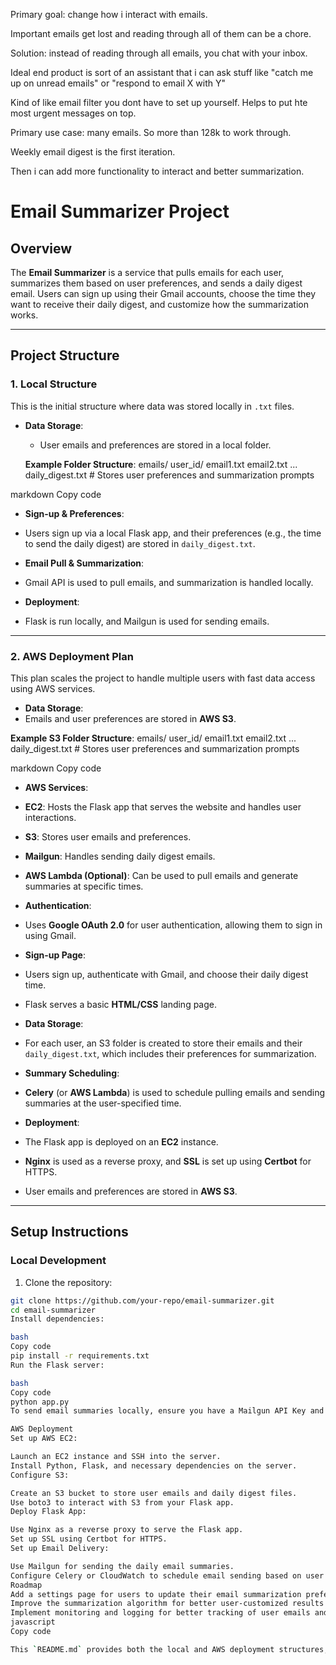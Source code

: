 Primary goal: change how i interact with emails.

Important emails get lost and reading through all of them can be a chore.

Solution: instead of reading through all emails, you chat with your inbox.

Ideal end product is sort of an assistant that i can ask stuff like "catch me up on unread emails" or "respond to email X with Y"

Kind of like email filter you dont have to set up yourself.
Helps to put hte most urgent messages on top.

Primary use case: many emails. So more than 128k to work through.

Weekly email digest is the first iteration.

Then i can add more functionality to interact and better summarization.

# Email Summarizer Project

## Overview
The **Email Summarizer** is a service that pulls emails for each user, summarizes them based on user preferences, and sends a daily digest email. Users can sign up using their Gmail accounts, choose the time they want to receive their daily digest, and customize how the summarization works.

---

## Project Structure

### 1. **Local Structure**
This is the initial structure where data was stored locally in `.txt` files.

- **Data Storage**:
  - User emails and preferences are stored in a local folder.
  
  **Example Folder Structure**:
emails/ user_id/ email1.txt email2.txt ... daily_digest.txt # Stores user preferences and summarization prompts

markdown
Copy code

- **Sign-up & Preferences**:
- Users sign up via a local Flask app, and their preferences (e.g., the time to send the daily digest) are stored in `daily_digest.txt`.

- **Email Pull & Summarization**:
- Gmail API is used to pull emails, and summarization is handled locally.

- **Deployment**:
- Flask is run locally, and Mailgun is used for sending emails.

---

### 2. **AWS Deployment Plan**
This plan scales the project to handle multiple users with fast data access using AWS services.

- **Data Storage**:
- Emails and user preferences are stored in **AWS S3**.

**Example S3 Folder Structure**:
emails/ user_id/ email1.txt email2.txt ... daily_digest.txt # Stores user preferences and summarization prompts

markdown
Copy code

- **AWS Services**:
- **EC2**: Hosts the Flask app that serves the website and handles user interactions.
- **S3**: Stores user emails and preferences.
- **Mailgun**: Handles sending daily digest emails.
- **AWS Lambda (Optional)**: Can be used to pull emails and generate summaries at specific times.

- **Authentication**:
- Uses **Google OAuth 2.0** for user authentication, allowing them to sign in using Gmail.

- **Sign-up Page**:
- Users sign up, authenticate with Gmail, and choose their daily digest time.
- Flask serves a basic **HTML/CSS** landing page.

- **Data Storage**:
- For each user, an S3 folder is created to store their emails and their `daily_digest.txt`, which includes their preferences for summarization.

- **Summary Scheduling**:
- **Celery** (or **AWS Lambda**) is used to schedule pulling emails and sending summaries at the user-specified time.

- **Deployment**:
- The Flask app is deployed on an **EC2** instance.
- **Nginx** is used as a reverse proxy, and **SSL** is set up using **Certbot** for HTTPS.
- User emails and preferences are stored in **AWS S3**.

---

## Setup Instructions

### Local Development

1. Clone the repository:
 ```bash
 git clone https://github.com/your-repo/email-summarizer.git
 cd email-summarizer
Install dependencies:

bash
Copy code
pip install -r requirements.txt
Run the Flask server:

bash
Copy code
python app.py
To send email summaries locally, ensure you have a Mailgun API Key and update send_summary_email().

AWS Deployment
Set up AWS EC2:

Launch an EC2 instance and SSH into the server.
Install Python, Flask, and necessary dependencies on the server.
Configure S3:

Create an S3 bucket to store user emails and daily digest files.
Use boto3 to interact with S3 from your Flask app.
Deploy Flask App:

Use Nginx as a reverse proxy to serve the Flask app.
Set up SSL using Certbot for HTTPS.
Set up Email Delivery:

Use Mailgun for sending the daily email summaries.
Configure Celery or CloudWatch to schedule email sending based on user preferences.
Roadmap
Add a settings page for users to update their email summarization preferences.
Improve the summarization algorithm for better user-customized results.
Implement monitoring and logging for better tracking of user emails and summary delivery.
javascript
Copy code

This `README.md` provides both the local and AWS deployment structures, as well as setup instructions for both environments.